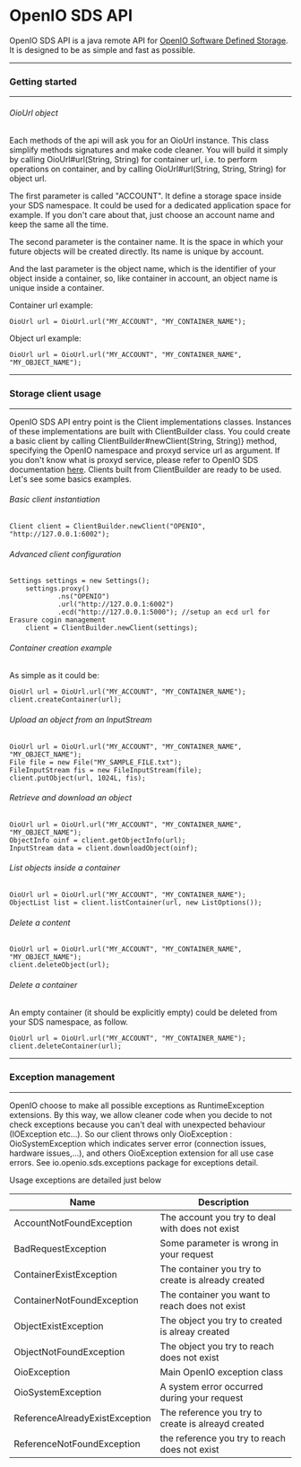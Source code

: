 OpenIO SDS API
==============

OpenIO SDS API is a java remote API for [OpenIO Software Defined Storage](https://github.com/open-io/oio-sds). It is designed
 to be as simple and fast as possible.

-------------
### Getting started
------------

###### OioUrl object

  Each methods of the api will ask you for an OioUrl instance. This class simplify methods signatures and make code cleaner.
  You will build it simply by calling OioUrl#url(String, String) for container url, i.e. to perform operations on container,
  and by calling OioUrl#url(String, String, String) for object url. 
  
  The first parameter is called "ACCOUNT". It define a storage space inside your SDS namespace. It could be used 
  for a dedicated application space for example. If you don't care about that, just choose an account name and keep the same all the time.
  
  The second parameter is the container name. It is the space in which your future objects will be created directly. 
  Its name is unique by account.
  
  And the last parameter is the object name, which is the identifier of your object inside a container, so, like container in account,
  an object name is unique inside a container.
  
  Container url example:
     
    OioUrl url = OioUrl.url("MY_ACCOUNT", "MY_CONTAINER_NAME");
    
  Object url example:
  
    OioUrl url = OioUrl.url("MY_ACCOUNT", "MY_CONTAINER_NAME", "MY_OBJECT_NAME");

------------
### Storage client usage
------------

  OpenIO SDS API entry point is the Client implementations classes. Instances of these implementations
  are built with ClientBuilder class. You could create a basic client by calling
  ClientBuilder#newClient(String, String)} method, specifying the OpenIO namespace and proxyd
  service url as argument. If you don't know what is proxyd service, please refer to OpenIO SDS documentation [here](https://github.com/open-io/oio-sds/wiki/OpenIO-SDS-Proxy).
  Clients built from ClientBuilder are ready to be used. Let's see some basics examples.

###### Basic client instantiation
   
    Client client = ClientBuilder.newClient("OPENIO", "http://127.0.0.1:6002");

###### Advanced client configuration

    Settings settings = new Settings();
        settings.proxy()
                .ns("OPENIO")
                .url("http://127.0.0.1:6002")
                .ecd("http://127.0.0.1:5000"); //setup an ecd url for Erasure cogin management
        client = ClientBuilder.newClient(settings);
    

###### Container creation example 

As simple as it could be:

    OioUrl url = OioUrl.url("MY_ACCOUNT", "MY_CONTAINER_NAME");
    client.createContainer(url);
    
###### Upload an object from an InputStream

    OioUrl url = OioUrl.url("MY_ACCOUNT", "MY_CONTAINER_NAME", "MY_OBJECT_NAME");
    File file = new File("MY_SAMPLE_FILE.txt");
    FileInputStream fis = new FileInputStream(file);
    client.putObject(url, 1024L, fis);

###### Retrieve and download an object

    OioUrl url = OioUrl.url("MY_ACCOUNT", "MY_CONTAINER_NAME", "MY_OBJECT_NAME");
    ObjectInfo oinf = client.getObjectInfo(url);
    InputStream data = client.downloadObject(oinf);
    
###### List objects inside a container

    OioUrl url = OioUrl.url("MY_ACCOUNT", "MY_CONTAINER_NAME");
    ObjectList list = client.listContainer(url, new ListOptions());
            
###### Delete a content

    OioUrl url = OioUrl.url("MY_ACCOUNT", "MY_CONTAINER_NAME", "MY_OBJECT_NAME");
    client.deleteObject(url);

###### Delete a container

An empty container (it should be explicitly empty) could be deleted from your SDS namespace, as follow.

    OioUrl url = OioUrl.url("MY_ACCOUNT", "MY_CONTAINER_NAME");
    client.deleteContainer(url);
    
------------
### Exception management
------------

OpenIO choose to make all possible exceptions as RuntimeException extensions. By this way, we allow cleaner code 
when you decide to not check exceptions because you can't deal with unexpected behaviour (IOException etc...).
So our client throws only OioException : OioSystemException which indicates server error (connection issues, hardware issues,...),
and others OioException extension for all use case errors. See io.openio.sds.exceptions package for exceptions detail.

Usage exceptions are detailed just below

| Name                              | Description                                        |
| --------------------------------- | -------------------------------------------------- |
| AccountNotFoundException          | The account you try to deal with does not exist    |
| BadRequestException               | Some parameter is wrong in your request            |
| ContainerExistException           | The container you try to create is already created |
| ContainerNotFoundException        | The container you want to reach does not exist     | 
| ObjectExistException              | The object you try to created is alreay created    |
| ObjectNotFoundException           | The object you try to reach does not exist         |
| OioException                      | Main OpenIO exception class                        |
| OioSystemException                | A system error occurred during your request        |
| ReferenceAlreadyExistException    | The reference you try to create is alreayd created |
| ReferenceNotFoundException        | the reference you try to reach does not exist      |